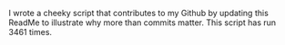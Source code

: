 I wrote a cheeky script that contributes to my Github by updating this ReadMe to illustrate why more than commits matter. This script has run 3461 times.